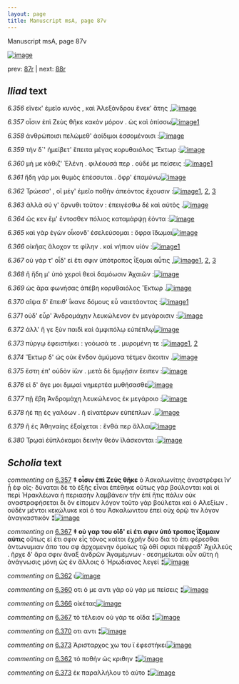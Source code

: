 ```yaml
---
layout: page
title: Manuscript msA, page 87v
---
```


Manuscript msA, page 87v

[![image](http://www.homermultitext.org/iipsrv?OBJ=IIP,1.0&FIF=/project/homer/pyramidal/deepzoom/hmt/vaimg/2017a/VA087VN_0590.tif&WID=100&CVT=JPEG)](http://www.homermultitext.org/ict2/?urn=urn:cite2:hmt:vaimg.2017a:VA087VN_0590)

prev:  [87r](../87r) | next:  [88r](../88r)

## *Iliad* text

*6.356* <a id="6.356"/> εἵνεκ' ἐμεῖο κυνὸς , καὶ Ἀλεξάνδρου ἕνεκ' ἄτης ,[![image](http://www.homermultitext.org/iipsrv?OBJ=IIP,1.0&FIF=/project/homer/pyramidal/deepzoom/hmt/vaimg/2017a/VA087VN_0590.tif&RGN=0.431,0.2269,0.457,0.0293&WID=1000&CVT=JPEG)](http://www.homermultitext.org/ict2/?urn=urn:cite2:hmt:vaimg.2017a:VA087VN_0590@0.431,0.2269,0.457,0.0293)

*6.357* <a id="6.357"/> οἷσιν ἐπὶ Ζεὺς θῆκε κακὸν μόρον . ὡς καὶ ὀπίσσω[![image](http://www.homermultitext.org/iipsrv?OBJ=IIP,1.0&FIF=/project/homer/pyramidal/deepzoom/hmt/vaimg/2017a/VA087VN_0590.tif&RGN=0.428,0.2472,0.457,0.0293&WID=1000&CVT=JPEG)](http://www.homermultitext.org/ict2/?urn=urn:cite2:hmt:vaimg.2017a:VA087VN_0590@0.428,0.2472,0.457,0.0293)[1](#msA_6.113)

*6.358* <a id="6.358"/> ἀνθρώποισι πελώμεθ' ἀοίδιμοι ἐσσομένοισι :[![image](http://www.homermultitext.org/iipsrv?OBJ=IIP,1.0&FIF=/project/homer/pyramidal/deepzoom/hmt/vaimg/2017a/VA087VN_0590.tif&RGN=0.428,0.2645,0.457,0.0293&WID=1000&CVT=JPEG)](http://www.homermultitext.org/ict2/?urn=urn:cite2:hmt:vaimg.2017a:VA087VN_0590@0.428,0.2645,0.457,0.0293)

*6.359* <a id="6.359"/> τὴν δ`' ἠμείβετ' ἔπειτα μέγας κορυθαιόλος Ἕκτωρ :[![image](http://www.homermultitext.org/iipsrv?OBJ=IIP,1.0&FIF=/project/homer/pyramidal/deepzoom/hmt/vaimg/2017a/VA087VN_0590.tif&RGN=0.426,0.281,0.457,0.0293&WID=1000&CVT=JPEG)](http://www.homermultitext.org/ict2/?urn=urn:cite2:hmt:vaimg.2017a:VA087VN_0590@0.426,0.281,0.457,0.0293)

*6.360* <a id="6.360"/> μή με κάθιζ' Ἑλένη . φιλέουσά περ . οὐδέ με πείσεις :[![image](http://www.homermultitext.org/iipsrv?OBJ=IIP,1.0&FIF=/project/homer/pyramidal/deepzoom/hmt/vaimg/2017a/VA087VN_0590.tif&RGN=0.425,0.3013,0.457,0.0293&WID=1000&CVT=JPEG)](http://www.homermultitext.org/ict2/?urn=urn:cite2:hmt:vaimg.2017a:VA087VN_0590@0.425,0.3013,0.457,0.0293)[1](#msAim_6.254)

*6.361* <a id="6.361"/> ἤδη γάρ μοι θυμὸς ἐπέσσυται . ὄφρ' ἐπαμύνω[![image](http://www.homermultitext.org/iipsrv?OBJ=IIP,1.0&FIF=/project/homer/pyramidal/deepzoom/hmt/vaimg/2017a/VA087VN_0590.tif&RGN=0.424,0.3186,0.457,0.0293&WID=1000&CVT=JPEG)](http://www.homermultitext.org/ict2/?urn=urn:cite2:hmt:vaimg.2017a:VA087VN_0590@0.424,0.3186,0.457,0.0293)

*6.362* <a id="6.362"/> Τρώεσσ' , οἳ μέγ' ἐμεῖο ποθὴν ἀπεόντος ἔχουσιν :[![image](http://www.homermultitext.org/iipsrv?OBJ=IIP,1.0&FIF=/project/homer/pyramidal/deepzoom/hmt/vaimg/2017a/VA087VN_0590.tif&RGN=0.421,0.3388,0.457,0.0293&WID=1000&CVT=JPEG)](http://www.homermultitext.org/ict2/?urn=urn:cite2:hmt:vaimg.2017a:VA087VN_0590@0.421,0.3388,0.457,0.0293)[1](#msAil_6.A19), [2](#msAint_6.195), [3](#msAim_6.255)

*6.363* <a id="6.363"/> ἀλλὰ σύ γ' ὄρνυθι τοῦτον : ἐπειγέσθω δὲ καὶ αὐτὸς .[![image](http://www.homermultitext.org/iipsrv?OBJ=IIP,1.0&FIF=/project/homer/pyramidal/deepzoom/hmt/vaimg/2017a/VA087VN_0590.tif&RGN=0.425,0.3584,0.457,0.0293&WID=1000&CVT=JPEG)](http://www.homermultitext.org/ict2/?urn=urn:cite2:hmt:vaimg.2017a:VA087VN_0590@0.425,0.3584,0.457,0.0293)

*6.364* <a id="6.364"/> ὥς κεν ἒμ' ἔντοσθεν πόλιος καταμάρψῃ ἐόντα :[![image](http://www.homermultitext.org/iipsrv?OBJ=IIP,1.0&FIF=/project/homer/pyramidal/deepzoom/hmt/vaimg/2017a/VA087VN_0590.tif&RGN=0.425,0.3779,0.457,0.0293&WID=1000&CVT=JPEG)](http://www.homermultitext.org/ict2/?urn=urn:cite2:hmt:vaimg.2017a:VA087VN_0590@0.425,0.3779,0.457,0.0293)

*6.365* <a id="6.365"/> καὶ γὰρ ἐγὼν οἶκονδ' ἐσελεύσομαι : ὄφρα ἴδωμαι[![image](http://www.homermultitext.org/iipsrv?OBJ=IIP,1.0&FIF=/project/homer/pyramidal/deepzoom/hmt/vaimg/2017a/VA087VN_0590.tif&RGN=0.425,0.3974,0.457,0.0293&WID=1000&CVT=JPEG)](http://www.homermultitext.org/ict2/?urn=urn:cite2:hmt:vaimg.2017a:VA087VN_0590@0.425,0.3974,0.457,0.0293)

*6.366* <a id="6.366"/> οἰκῆας ἄλοχον τε φίλην . καὶ νήπιον υἱόν :[![image](http://www.homermultitext.org/iipsrv?OBJ=IIP,1.0&FIF=/project/homer/pyramidal/deepzoom/hmt/vaimg/2017a/VA087VN_0590.tif&RGN=0.419,0.4177,0.457,0.0293&WID=1000&CVT=JPEG)](http://www.homermultitext.org/ict2/?urn=urn:cite2:hmt:vaimg.2017a:VA087VN_0590@0.419,0.4177,0.457,0.0293)[1](#msAim_6.256)

*6.367* <a id="6.367"/> οὐ γάρ τ' οἶδ' εἰ ἔτι σφιν ὑπότροπος ΐξομαι αὖτις ,[![image](http://www.homermultitext.org/iipsrv?OBJ=IIP,1.0&FIF=/project/homer/pyramidal/deepzoom/hmt/vaimg/2017a/VA087VN_0590.tif&RGN=0.419,0.4328,0.457,0.0293&WID=1000&CVT=JPEG)](http://www.homermultitext.org/ict2/?urn=urn:cite2:hmt:vaimg.2017a:VA087VN_0590@0.419,0.4328,0.457,0.0293)[1](#msAil_6.A20), [2](#msAim_6.257), [3](#msA_6.114)

*6.368* <a id="6.368"/> ἤ ἤδη μ' ὑπὸ χερσὶ θεοὶ δαμόωσιν Ἀχαιῶν :[![image](http://www.homermultitext.org/iipsrv?OBJ=IIP,1.0&FIF=/project/homer/pyramidal/deepzoom/hmt/vaimg/2017a/VA087VN_0590.tif&RGN=0.431,0.4538,0.435,0.0293&WID=1000&CVT=JPEG)](http://www.homermultitext.org/ict2/?urn=urn:cite2:hmt:vaimg.2017a:VA087VN_0590@0.431,0.4538,0.435,0.0293)

*6.369* <a id="6.369"/> ὡς ἄρα φωνήσας ἀπέβη κορυθαιόλος Ἕκτωρ .[![image](http://www.homermultitext.org/iipsrv?OBJ=IIP,1.0&FIF=/project/homer/pyramidal/deepzoom/hmt/vaimg/2017a/VA087VN_0590.tif&RGN=0.435,0.4696,0.437,0.0316&WID=1000&CVT=JPEG)](http://www.homermultitext.org/ict2/?urn=urn:cite2:hmt:vaimg.2017a:VA087VN_0590@0.435,0.4696,0.437,0.0316)

*6.370* <a id="6.370"/> αῖψα δ' ἔπειθ' ΐκανε δόμους εὖ ναιετάοντας :[![image](http://www.homermultitext.org/iipsrv?OBJ=IIP,1.0&FIF=/project/homer/pyramidal/deepzoom/hmt/vaimg/2017a/VA087VN_0590.tif&RGN=0.44,0.4906,0.411,0.0308&WID=1000&CVT=JPEG)](http://www.homermultitext.org/ict2/?urn=urn:cite2:hmt:vaimg.2017a:VA087VN_0590@0.44,0.4906,0.411,0.0308)[1](#msAim_6.258)

*6.371* <a id="6.371"/> οὐδ' εὗρ' Ἀνδρομάχην λευκώλενον ἐν μεγάροισιν :[![image](http://www.homermultitext.org/iipsrv?OBJ=IIP,1.0&FIF=/project/homer/pyramidal/deepzoom/hmt/vaimg/2017a/VA087VN_0590.tif&RGN=0.443,0.5071,0.428,0.0338&WID=1000&CVT=JPEG)](http://www.homermultitext.org/ict2/?urn=urn:cite2:hmt:vaimg.2017a:VA087VN_0590@0.443,0.5071,0.428,0.0338)

*6.372* <a id="6.372"/> ἀλλ' ἥ γε ξὺν παιδὶ καὶ ἀμφιπόλῳ εὐπέπλῳ[![image](http://www.homermultitext.org/iipsrv?OBJ=IIP,1.0&FIF=/project/homer/pyramidal/deepzoom/hmt/vaimg/2017a/VA087VN_0590.tif&RGN=0.436,0.5267,0.428,0.0338&WID=1000&CVT=JPEG)](http://www.homermultitext.org/ict2/?urn=urn:cite2:hmt:vaimg.2017a:VA087VN_0590@0.436,0.5267,0.428,0.0338)

*6.373* <a id="6.373"/> πύργῳ ἐφειστήκει : γοόωσά τε . μυρομένη τε :[![image](http://www.homermultitext.org/iipsrv?OBJ=IIP,1.0&FIF=/project/homer/pyramidal/deepzoom/hmt/vaimg/2017a/VA087VN_0590.tif&RGN=0.436,0.5447,0.428,0.0338&WID=1000&CVT=JPEG)](http://www.homermultitext.org/ict2/?urn=urn:cite2:hmt:vaimg.2017a:VA087VN_0590@0.436,0.5447,0.428,0.0338)[1](#msAim_6.259), [2](#msAint_6.196)

*6.374* <a id="6.374"/> Ἕκτωρ δ' ὡς οὐκ ἔνδον ἀμύμονα τέτμεν ἄκοιτιν .[![image](http://www.homermultitext.org/iipsrv?OBJ=IIP,1.0&FIF=/project/homer/pyramidal/deepzoom/hmt/vaimg/2017a/VA087VN_0590.tif&RGN=0.435,0.5665,0.441,0.0338&WID=1000&CVT=JPEG)](http://www.homermultitext.org/ict2/?urn=urn:cite2:hmt:vaimg.2017a:VA087VN_0590@0.435,0.5665,0.441,0.0338)

*6.375* <a id="6.375"/> ἔστη ἐπ' οὐδὸν ἰ̈ών . μετὰ δὲ δμῳῇσιν ἔειπεν :[![image](http://www.homermultitext.org/iipsrv?OBJ=IIP,1.0&FIF=/project/homer/pyramidal/deepzoom/hmt/vaimg/2017a/VA087VN_0590.tif&RGN=0.432,0.5853,0.441,0.0338&WID=1000&CVT=JPEG)](http://www.homermultitext.org/ict2/?urn=urn:cite2:hmt:vaimg.2017a:VA087VN_0590@0.432,0.5853,0.441,0.0338)

*6.376* <a id="6.376"/> εἰ δ' ἄγε μοι δμῳαὶ νημερτέα μυθήσασθε[![image](http://www.homermultitext.org/iipsrv?OBJ=IIP,1.0&FIF=/project/homer/pyramidal/deepzoom/hmt/vaimg/2017a/VA087VN_0590.tif&RGN=0.426,0.6048,0.441,0.0338&WID=1000&CVT=JPEG)](http://www.homermultitext.org/ict2/?urn=urn:cite2:hmt:vaimg.2017a:VA087VN_0590@0.426,0.6048,0.441,0.0338)

*6.377* <a id="6.377"/> πῇ ἔβη Ἀνδρομάχη λευκώλενος ἐκ μεγάροιο :[![image](http://www.homermultitext.org/iipsrv?OBJ=IIP,1.0&FIF=/project/homer/pyramidal/deepzoom/hmt/vaimg/2017a/VA087VN_0590.tif&RGN=0.442,0.6206,0.441,0.0338&WID=1000&CVT=JPEG)](http://www.homermultitext.org/ict2/?urn=urn:cite2:hmt:vaimg.2017a:VA087VN_0590@0.442,0.6206,0.441,0.0338)

*6.378* <a id="6.378"/> ἠέ πῃ ἐς γαλόων . ἢ εἰνατέρων εὐπέπλων .[![image](http://www.homermultitext.org/iipsrv?OBJ=IIP,1.0&FIF=/project/homer/pyramidal/deepzoom/hmt/vaimg/2017a/VA087VN_0590.tif&RGN=0.433,0.6401,0.441,0.0338&WID=1000&CVT=JPEG)](http://www.homermultitext.org/ict2/?urn=urn:cite2:hmt:vaimg.2017a:VA087VN_0590@0.433,0.6401,0.441,0.0338)

*6.379* <a id="6.379"/> ἢ ἐς Ἀθηναίης ἐξοίχεται : ἔνθά περ ἄλλαι[![image](http://www.homermultitext.org/iipsrv?OBJ=IIP,1.0&FIF=/project/homer/pyramidal/deepzoom/hmt/vaimg/2017a/VA087VN_0590.tif&RGN=0.432,0.6589,0.441,0.0338&WID=1000&CVT=JPEG)](http://www.homermultitext.org/ict2/?urn=urn:cite2:hmt:vaimg.2017a:VA087VN_0590@0.432,0.6589,0.441,0.0338)

*6.380* <a id="6.380"/> Τρῳαὶ ἐϋπλόκαμοι δεινὴν θεὸν ϊλάσκονται :[![image](http://www.homermultitext.org/iipsrv?OBJ=IIP,1.0&FIF=/project/homer/pyramidal/deepzoom/hmt/vaimg/2017a/VA087VN_0590.tif&RGN=0.442,0.6807,0.441,0.0338&WID=1000&CVT=JPEG)](http://www.homermultitext.org/ict2/?urn=urn:cite2:hmt:vaimg.2017a:VA087VN_0590@0.442,0.6807,0.441,0.0338)

## *Scholia* text

*commenting on* [6.357](#6.357)  <a id="msA_6.113"/> **‡ οἷσιν ἐπὶ Ζεὺς θῆκε** ὁ Ἀσκαλωνίτης ἀναστρέφει ἵν' ᾖ ἐφ οῖς· δύναται δὲ τὸ ἑξῆς εἶναι ἐπέθηκε οὕτως γὰρ βούλονται καὶ οἱ περὶ Ἡρακλέωνα ἠ περιασὴν λαμβάνειν τὴν ἐπί ἥτις πάλιν οὐκ αναστραφήσεται δι ὃν εἰπομεν λόγον τοῦτο γὰρ βούλεται καὶ ὁ Αλεξίων . οὐδὲν μέντοι κεκώλυκε καὶ ὁ του Ἀσκαλωνιτου ἐπεὶ οὐχ ὁρῷ τιν λόγον ἀναγκαστικόν ⁑[![image](http://www.homermultitext.org/iipsrv?OBJ=IIP,1.0&FIF=/project/homer/pyramidal/deepzoom/hmt/vaimg/2017a/VA087VN_0590.tif&RGN=0.16175387,0.11922545,0.68699337,0.04896266&WID=1000&CVT=JPEG)](http://www.homermultitext.org/ict2/?urn=urn:cite2:hmt:vaimg.2017a:VA087VN_0590@0.16175387,0.11922545,0.68699337,0.04896266)

*commenting on* [6.367](#6.367)  <a id="msA_6.114"/> **‡ οὐ γαρ του οῖδ' εἰ έτι σφιν ὑπό τροπος ΐξομαιν αὐτις** οὕτως εἰ έτι σφιν εἷς τόνος καίτοι ἐχρῆν δύο δια τὸ ἐπι φέρεσθαι ἀντωνυμιαν ἀπο του σφ ἀρχομενην ὁμοίως τῷ ὁθί σφισι πέφραδ' Ἀχιλλεύς . ῆρχε δ' ἄρα σφιν ἄναξ ἀνδρῶν Ἀγαμέμνων · σεσημείωται οὖν αὕτη ἡ ἀνάγνωσις μόνη ὡς ἐν ἄλλοις ὁ Ἡρωδιανος λεγεί ⁑[![image](http://www.homermultitext.org/iipsrv?OBJ=IIP,1.0&FIF=/project/homer/pyramidal/deepzoom/hmt/vaimg/2017a/VA087VN_0590.tif&RGN=0.17004422,0.41383126,0.21168018,0.11037344&WID=1000&CVT=JPEG)](http://www.homermultitext.org/ict2/?urn=urn:cite2:hmt:vaimg.2017a:VA087VN_0590@0.17004422,0.41383126,0.21168018,0.11037344)

*commenting on* [6.362](#6.362)  <a id="msAil_6.A19.comment"/> ι[![image](http://www.homermultitext.org/iipsrv?OBJ=IIP,1.0&FIF=/project/homer/pyramidal/deepzoom/hmt/vaimg/2017a/VA087VN_0590.tif&RGN=0.497,0.3449,0.016,0.0105&WID=1000&CVT=JPEG)](http://www.homermultitext.org/ict2/?urn=urn:cite2:hmt:vaimg.2017a:VA087VN_0590@0.497,0.3449,0.016,0.0105)

*commenting on* [6.360](#6.360)  <a id="msAim_6.254.comment"/> οτι ὁ με αντι γὰρ οὐ γάρ με πείσεις ⁑[![image](http://www.homermultitext.org/iipsrv?OBJ=IIP,1.0&FIF=/project/homer/pyramidal/deepzoom/hmt/vaimg/2017a/VA087VN_0590.tif&RGN=0.37269713,0.30912863,0.05084746,0.03181189&WID=1000&CVT=JPEG)](http://www.homermultitext.org/ict2/?urn=urn:cite2:hmt:vaimg.2017a:VA087VN_0590@0.37269713,0.30912863,0.05084746,0.03181189)

*commenting on* [6.366](#6.366)  <a id="msAim_6.256.comment"/> οἰκέτας[![image](http://www.homermultitext.org/iipsrv?OBJ=IIP,1.0&FIF=/project/homer/pyramidal/deepzoom/hmt/vaimg/2017a/VA087VN_0590.tif&RGN=0.39001474,0.42863071,0.03131909,0.01549101&WID=1000&CVT=JPEG)](http://www.homermultitext.org/ict2/?urn=urn:cite2:hmt:vaimg.2017a:VA087VN_0590@0.39001474,0.42863071,0.03131909,0.01549101)

*commenting on* [6.367](#6.367)  <a id="msAim_6.257.comment"/> τὸ τέλειον οὐ γάρ τε οῖδα ⁑[![image](http://www.homermultitext.org/iipsrv?OBJ=IIP,1.0&FIF=/project/homer/pyramidal/deepzoom/hmt/vaimg/2017a/VA087VN_0590.tif&RGN=0.38522476,0.44688797,0.05268976,0.02295989&WID=1000&CVT=JPEG)](http://www.homermultitext.org/ict2/?urn=urn:cite2:hmt:vaimg.2017a:VA087VN_0590@0.38522476,0.44688797,0.05268976,0.02295989)

*commenting on* [6.370](#6.370)  <a id="msAim_6.258.comment"/> οτι αντι ⁑[![image](http://www.homermultitext.org/iipsrv?OBJ=IIP,1.0&FIF=/project/homer/pyramidal/deepzoom/hmt/vaimg/2017a/VA087VN_0590.tif&RGN=0.37896094,0.50248963,0.04679440,0.01576763&WID=1000&CVT=JPEG)](http://www.homermultitext.org/ict2/?urn=urn:cite2:hmt:vaimg.2017a:VA087VN_0590@0.37896094,0.50248963,0.04679440,0.01576763)

*commenting on* [6.373](#6.373)  <a id="msAim_6.259.comment"/> Ἀρισταρχος χω του ϊ ἐφεστήκει[![image](http://www.homermultitext.org/iipsrv?OBJ=IIP,1.0&FIF=/project/homer/pyramidal/deepzoom/hmt/vaimg/2017a/VA087VN_0590.tif&RGN=0.38448784,0.56002766,0.05563744,0.02655602&WID=1000&CVT=JPEG)](http://www.homermultitext.org/ict2/?urn=urn:cite2:hmt:vaimg.2017a:VA087VN_0590@0.38448784,0.56002766,0.05563744,0.02655602)

*commenting on* [6.362](#6.362)  <a id="msAint_6.195.comment"/> τὸ ποθὴν ὡς κριθην ⁑[![image](http://www.homermultitext.org/iipsrv?OBJ=IIP,1.0&FIF=/project/homer/pyramidal/deepzoom/hmt/vaimg/2017a/VA087VN_0590.tif&RGN=0.83714075,0.33540802,0.03500368,0.01715076&WID=1000&CVT=JPEG)](http://www.homermultitext.org/ict2/?urn=urn:cite2:hmt:vaimg.2017a:VA087VN_0590@0.83714075,0.33540802,0.03500368,0.01715076)

*commenting on* [6.373](#6.373)  <a id="msAint_6.196.comment"/> ἐκ παραλλήλου τὸ αὐτο ⁑[![image](http://www.homermultitext.org/iipsrv?OBJ=IIP,1.0&FIF=/project/homer/pyramidal/deepzoom/hmt/vaimg/2017a/VA087VN_0590.tif&RGN=0.83787767,0.54370678,0.03684598,0.01576763&WID=1000&CVT=JPEG)](http://www.homermultitext.org/ict2/?urn=urn:cite2:hmt:vaimg.2017a:VA087VN_0590@0.83787767,0.54370678,0.03684598,0.01576763)